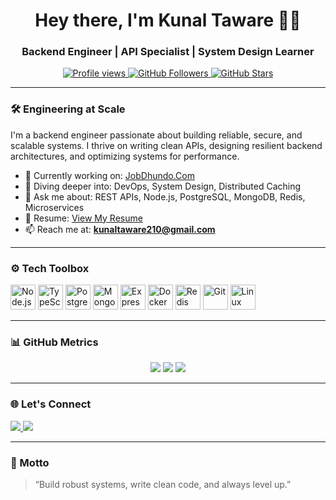<h1 align="center">Hey there, I'm Kunal Taware 👨‍💻</h1>
<h3 align="center">Backend Engineer | API Specialist | System Design Learner</h3>

<p align="center">
  <a href="https://github.com/kunal-2308">
    <img src="https://komarev.com/ghpvc/?username=kunal-2308&label=Profile+Views&color=blueviolet&style=flat-square" alt="Profile views"/>
  </a>
  <a href="https://github.com/kunal-2308?tab=followers">
    <img src="https://img.shields.io/github/followers/kunal-2308?label=Followers&style=social" alt="GitHub Followers"/>
  </a>
  <a href="https://github.com/kunal-2308?tab=repositories">
    <img src="https://img.shields.io/github/stars/kunal-2308?label=Stars&style=social" alt="GitHub Stars"/>
  </a>
</p>

---

### 🛠️ Engineering at Scale
I'm a backend engineer passionate about building reliable, secure, and scalable systems. I thrive on writing clean APIs, designing resilient backend architectures, and optimizing systems for performance.

- 🔭 Currently working on: [JobDhundo.Com](https://github.com/kunal-2308/JobDhundo.Com)
- 🌱 Diving deeper into: DevOps, System Design, Distributed Caching
- 💬 Ask me about: REST APIs, Node.js, PostgreSQL, MongoDB, Redis, Microservices
- 📄 Resume: [View My Resume](https://drive.google.com/file/d/1I_qyj_sEgiAJYwWkvt9UxMb56xfn7DOd/view?usp=drive_link)
- 📫 Reach me at: **kunaltaware210@gmail.com**

---

### ⚙️ Tech Toolbox

<p align="left">
  <img src="https://cdn.jsdelivr.net/gh/devicons/devicon/icons/nodejs/nodejs-original.svg" width="40" alt="Node.js"/>
  <img src="https://cdn.jsdelivr.net/gh/devicons/devicon/icons/typescript/typescript-original.svg" width="40" alt="TypeScript"/>
  <img src="https://cdn.jsdelivr.net/gh/devicons/devicon/icons/postgresql/postgresql-original.svg" width="40" alt="PostgreSQL"/>
  <img src="https://cdn.jsdelivr.net/gh/devicons/devicon/icons/mongodb/mongodb-original.svg" width="40" alt="MongoDB"/>
  <img src="https://cdn.jsdelivr.net/gh/devicons/devicon/icons/express/express-original.svg" width="40" alt="Express.js"/>
  <img src="https://cdn.jsdelivr.net/gh/devicons/devicon/icons/docker/docker-original.svg" width="40" alt="Docker"/>
  <img src="https://cdn.jsdelivr.net/gh/devicons/devicon/icons/redis/redis-original.svg" width="40" alt="Redis"/>
  <img src="https://cdn.jsdelivr.net/gh/devicons/devicon/icons/git/git-original.svg" width="40" alt="Git"/>
  <img src="https://cdn.jsdelivr.net/gh/devicons/devicon/icons/linux/linux-original.svg" width="40" alt="Linux"/>
</p>

---

### 📊 GitHub Metrics

<p align="center">
  <img src="https://github-readme-stats.vercel.app/api?username=kunal-2308&show_icons=true&theme=dracula&count_private=true" />
  <img src="https://github-readme-streak-stats.herokuapp.com/?user=kunal-2308&theme=dracula" />
  <img src="https://github-readme-stats.vercel.app/api/top-langs/?username=kunal-2308&layout=compact&theme=dracula" />
</p>

---

### 🌐 Let's Connect

<p align="left">
  <a href="https://www.linkedin.com/in/kunaltaware" target="_blank">
    <img src="https://img.shields.io/badge/LinkedIn-blue?style=for-the-badge&logo=linkedin&logoColor=white" />
  </a>
  <a href="https://instagram.com/kunal_.0204" target="_blank">
    <img src="https://img.shields.io/badge/Instagram-E4405F?style=for-the-badge&logo=instagram&logoColor=white" />
  </a>
</p>

---

### 🧠 Motto
> “Build robust systems, write clean code, and always level up.”  
